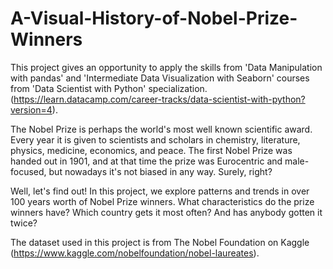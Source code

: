 # A-Visual-History-of-Nobel-Prize-Winners

This project gives an opportunity to apply the skills from 'Data Manipulation with pandas' and 'Intermediate Data Visualization with Seaborn' courses from 'Data Scientist with Python' specialization. (https://learn.datacamp.com/career-tracks/data-scientist-with-python?version=4).


The Nobel Prize is perhaps the world's most well known scientific award. Every year it is given to scientists and scholars in chemistry, literature, physics, medicine, economics, and peace. The first Nobel Prize was handed out in 1901, and at that time the prize was Eurocentric and male-focused, but nowadays it's not biased in any way. Surely, right?

Well, let's find out! In this project, we explore patterns and trends in over 100 years worth of Nobel Prize winners. What characteristics do the prize winners have? Which country gets it most often? And has anybody gotten it twice? 


The dataset used in this project is from The Nobel Foundation on Kaggle (https://www.kaggle.com/nobelfoundation/nobel-laureates).
